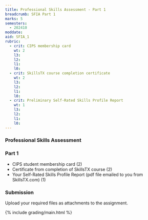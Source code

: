 ```yaml
---
title: Professional Skills Assessment - Part 1
breadcrumb: SFIA Part 1
marks: 5
semesters:
  - 202410
moddate:
aid: SFIA_1
rubric:
  - crit: CIPS membership card
    wt: 2
    l3:
    l2:
    l1: 
    l0:
  - crit: SkillsTX course completion certificate
    wt: 2
    l3:
    l2:
    l1: 
    l0:
  - crit: Preliminary Self-Rated Skills Profile Report
    wt: 1
    l3:
    l2:
    l1: 
    l0:
---
```

### Professional Skills Assessment

### Part 1

* CIPS student membership card (2)
* Certificate from completion of SkillsTX course (2)
* Your Self-Rated Skills Profile Report (pdf file emailed to you from SkillsTX.com) (1)

### Submission

Upload your required files as attachments to the assignment.

{% include grading/main.html %}
